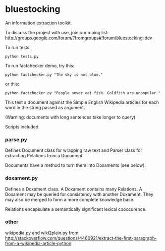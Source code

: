 bluestocking
============

An information extraction toolkit.

To discuss the project with use, join our maing list:
http://groups.google.com/forum/?fromgroups#!forum/bluestocking-dev

To run tests:

    python tests.py

To run factchecker demo, try this:

    python factchecker.py "The sky is not blue."

or this:

    python factchecker.py "People never eat fish. Goldfish are unpopular."

This test a document against the Simple English Wikipedia
articles for each word in the string passed as argument.

(Warning: documents with long sentences take longer to query)

Scripts included:

### parse.py

Defines Document class for wrapping raw text and Parser
class for extracting Relations from a Document.

Documents have a method to turn them into Doxaments (see below).

### doxament.py

Defines a Doxament class.  A Doxament contains many Relations.
A Doxament may be queried for consistency with another Doxament.  They may also be merged to form a more complete knowledge base.

Relations encapsulate a semantically significant lexical
cooccurence.

### other

wikipedia.py and wiki2plain.py from 
http://stackoverflow.com/questions/4460921/extract-the-first-paragraph-from-a-wikipedia-article-python